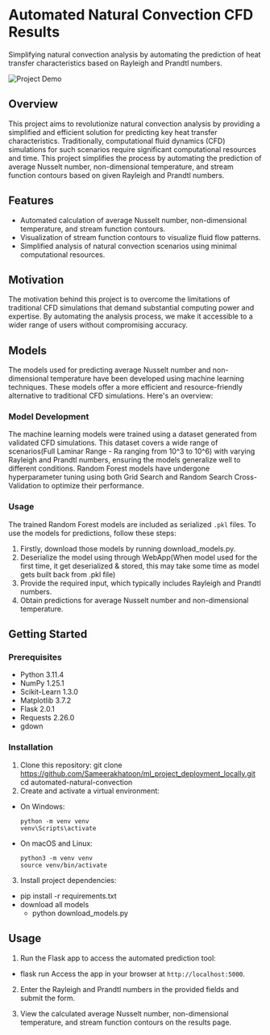 # Automated Natural Convection CFD Results

Simplifying natural convection analysis by automating the prediction of heat transfer characteristics based on Rayleigh and Prandtl numbers.

![Project Demo](demo.gif)

## Overview
This project aims to revolutionize natural convection analysis by providing a simplified and efficient solution for predicting key heat transfer characteristics. Traditionally, computational fluid dynamics (CFD) simulations for such scenarios require significant computational resources and time. This project simplifies the process by automating the prediction of average Nusselt number, non-dimensional temperature, and stream function contours based on given Rayleigh and Prandtl numbers.

## Features
- Automated calculation of average Nusselt number, non-dimensional temperature, and stream function contours.
- Visualization of stream function contours to visualize fluid flow patterns.
- Simplified analysis of natural convection scenarios using minimal computational resources.

## Motivation
The motivation behind this project is to overcome the limitations of traditional CFD simulations that demand substantial computing power and expertise. By automating the analysis process, we make it accessible to a wider range of users without compromising accuracy.

## Models
The models used for predicting average Nusselt number and non-dimensional temperature have been developed using machine learning techniques. These models offer a more efficient and resource-friendly alternative to traditional CFD simulations. Here's an overview:

### Model Development
The machine learning models were trained using a dataset generated from validated CFD simulations. This dataset covers a wide range of scenarios(Full Laminar Range - Ra ranging from 10^3 to 10^6) with varying Rayleigh and Prandtl numbers, ensuring the models generalize well to different conditions. Random Forest models have undergone hyperparameter tuning using both Grid Search and Random Search Cross-Validation to optimize their performance.

### Usage
The trained Random Forest models are included as serialized `.pkl` files. To use the models for predictions, follow these steps:

1. Firstly, download those models by running download_models.py.
2. Deserialize the model using through WebApp(When model used for the first time, it get deserialized & stored, this may take some time as model gets built back from .pkl file)
3. Provide the required input, which typically includes Rayleigh and Prandtl numbers.
4. Obtain predictions for average Nusselt number and non-dimensional temperature.

## Getting Started
### Prerequisites
- Python 3.11.4
- NumPy 1.25.1
- Scikit-Learn 1.3.0
- Matplotlib 3.7.2
- Flask 2.0.1
- Requests 2.26.0
- gdown

### Installation
1. Clone this repository: git clone https://github.com/Sameerakhatoon/ml_project_deployment_locally.git
cd automated-natural-convection
2. Create and activate a virtual environment:
- On Windows:
  ```
  python -m venv venv
  venv\Scripts\activate
  ```  
- On macOS and Linux:
  ```
  python3 -m venv venv
  source venv/bin/activate
  ```
3. Install project dependencies:
- pip install -r requirements.txt
- download all models
    - python download_models.py

## Usage
1. Run the Flask app to access the automated prediction tool:
- flask run
Access the app in your browser at `http://localhost:5000`.

2. Enter the Rayleigh and Prandtl numbers in the provided fields and submit the form.

3. View the calculated average Nusselt number, non-dimensional temperature, and stream function contours on the results page.
